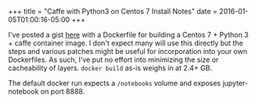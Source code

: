 +++
title = "Caffe with Python3 on Centos 7 Install Notes"
date = 2016-01-05T01:00:16-05:00
+++

I've posted a gist [here](https://gist.github.com/graphaelli/7a104545be9e288d94bc) with a Dockerfile for building a
Centos 7 + Python 3 + caffe container image.  I don't expect many will use this directly but the steps and various
patches might be useful for incorporation into your own Dockerfiles.  As such, I've put no effort into minimizing the
size or cacheability of layers.  `docker build` as-is weighs in at 2.4+ GB.

The default docker run expects a `/notebooks` volume and exposes jupyter-notebook on port 8888.
